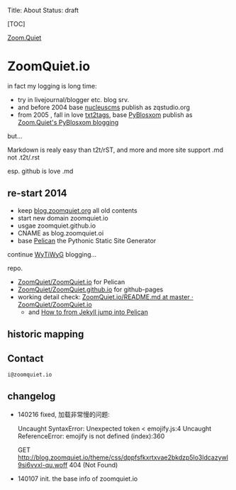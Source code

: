 Title: About
Status: draft

[TOC]

[Zoom.Quiet](/zoomquiet.html)

# ZoomQuiet.io
in fact my logging is long time:

- try in livejournal/blogger etc. blog srv.
- and before 2004 base [nucleuscms](http://nucleuscms.org) publish as zqstudio.org
- from 2005 , fall in love [txt2tags](http://txt2tags.org/), base [PyBlosxom](http://pyblosxom.bluesock.org/) publish as [Zoom.Quiet's PyBlosxom blogging](http://blog.zoomquiet.org/pyblosxom/)

but...

Markdown is realy easy than t2t/rST,
and more and more site support .md not .t2t/.rst

esp. github is love .md


## re-start 2014

- keep [blog.zoomquiet.org](http://blog.zoomquiet.org/pyblosxom/) all old contents
- start new domain zoomquiet.io
- usgae zoomquiet.github.io
- CNAME as blog.zoomquiet.oi
- base [Pelican](http://getpelican.com/) the Pythonic Static Site Generator

continue [WyTiWyG](http://wiki.woodpecker.org.cn/moin/WyTiWyG) blogging...


repo.

- [ZoomQuiet/ZoomQuiet.io](https://github.com/ZoomQuiet/ZoomQuiet.io) for Pelican
- [ZoomQuiet/ZoomQuiet.github.io](https://github.com/ZoomQuiet/ZoomQuiet.github.io) for github-pages
- working detail check: [ZoomQuiet.io/README.md at master · ZoomQuiet/ZoomQuiet.io](https://github.com/ZoomQuiet/ZoomQuiet.io/blob/master/README.md)
    - and [How to from Jekyll jump into Pelican](http://qpython-android.github.io/chaos/jekyll-to-pelican.html)
    

## historic mapping

## Contact

`i@zoomquiet.io`

## changelog
- 140216 fixed, 加载非常慢的问题:

    Uncaught SyntaxError: Unexpected token < emojify.js:4
    Uncaught ReferenceError: emojify is not defined (index):360

    GET http://blog.zoomquiet.io/theme/css/dppfsfkxrtxvae2bkdzp5lo3ldcazywl9si6vvxl-qu.woff 404 (Not Found) 


- 140107 init. the base info of zoomquiet.io
